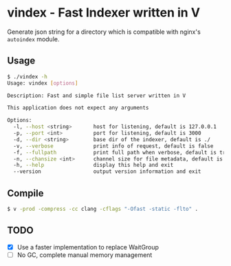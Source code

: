 # vindex - Fast Indexer written in V

Generate json string for a directory which is compatible with nginx's `autoindex` module. 

## Usage

```bash
$ ./vindex -h
Usage: vindex [options] 

Description: Fast and simple file list server written in V

This application does not expect any arguments

Options:
  -l, --host <string>       host for listening, default is 127.0.0.1
  -p, --port <int>          port for listening, default is 3000
  -d, --dir <string>        base dir of the indexer, default is ./
  -v, --verbose             print info of request, default is false
  -f, --fullpath            print full path when verbose, default is true
  -n, --chansize <int>      channel size for file metadata, default is 1000
  -h, --help                display this help and exit
  --version                 output version information and exit
```

## Compile

```bash
$ v -prod -compress -cc clang -cflags "-Ofast -static -flto" .
```

## TODO

- [x] Use a faster implementation to replace WaitGroup
- [ ] No GC, complete manual memory management

